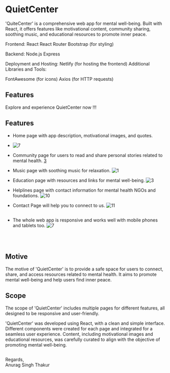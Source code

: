 # QuietCenter

'QuiteCenter' is a comprehensive web app for mental well-being. Built with React, it offers features like motivational content, community sharing, soothing music, and educational resources to promote inner peace.


Frontend:
React
React Router
Bootstrap (for styling)

Backend:
Node.js
Express

Deployment and Hosting:
Netlify (for hosting the frontend)
Additional Libraries and Tools:

FontAwesome (for icons)
Axios (for HTTP requests)

## Features



Explore and experience QuietCenter now !!!


## Features

- Home page with app description, motivational images, and quotes.
- ![7](https://github.com/Anurag29Nitrr/QuietCenter/assets/120914452/eff5a9f6-8eea-4478-b19f-c4cb822f4be1)



- Community page for users to read and share personal stories related to mental health.
[3](https://github.com/Anurag29Nitrr/QuietCenter/assets/120914452/20eb1be5-d9b2-4eca-8712-220175cb5e06)



- Music page with soothing music for relaxation.
![1](https://github.com/Anurag29Nitrr/QuietCenter/assets/120914452/cf8f65ac-e4be-434e-a570-6d05b619ba2d)




- Education page with resources and links for mental well-being.
  ![3](https://github.com/Anurag29Nitrr/QuietCenter/assets/120914452/8821c41e-4d52-4152-9def-2ec761531fbb)



- Helplines page with contact information for mental health NGOs and foundations.
  ![10](https://github.com/Anurag29Nitrr/QuietCenter/assets/120914452/bca3d4dd-2c78-4ed2-a7d9-4b31dbc391aa)

  


- Contact Page will help you to connect to us.
  ![11](https://github.com/Anurag29Nitrr/QuietCenter/assets/120914452/9844497e-3ea8-49ee-92dd-2a3d5427219b)


##


- The whole web app is responsive and works well with mobile phones and tablets too.
  ![7](https://github.com/Anurag29Nitrr/QuietCenter/assets/120914452/fd2ed910-32c9-4d2c-9f0d-f8b529b61143)


<br><br>



## Motive

The motive of 'QuietCenter' is to provide a safe space for users to connect, share, and access resources related to mental health. It aims to promote mental well-being and help users find inner peace.

## Scope

  The scope of 'QuietCenter' includes multiple pages for different features, all designed to be responsive and user-friendly.




'QuietCenter' was developed using React, with a clean and simple interface. Different components were created for each page and integrated for a seamless user experience. Content, including motivational images and educational resources, was carefully curated to align with the objective of promoting mental well-being.

##

Regards,<br>
Anurag Singh Thakur
